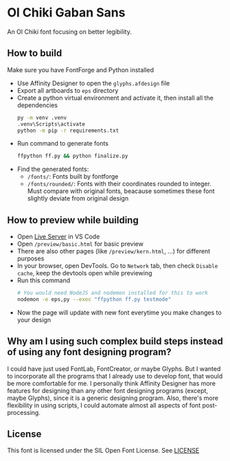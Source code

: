 # Ol Chiki Gaban Sans
An Ol Chiki font focusing on better legibility.

## How to build
Make sure you have FontForge and Python installed

- Use Affinity Designer to open the `glyphs.afdesign` file
- Export all artboards to `eps` directory
- Create a python virtual environment and activate it, then install all the dependencies
  ```cmd
  py -m venv .venv
  .venv\Scripts\activate
  python -m pip -r requirements.txt
  ```
- Run command to generate fonts
  ```cmd
  ffpython ff.py && python finalize.py
  ```
- Find the generated fonts:
  - `/fonts/`: Fonts built by fontforge
  - `/fonts/rounded/`: Fonts with their coordinates rounded to integer. Must compare with original fonts, beacause sometimes these font slightly deviate from original design

## How to preview while building
- Open [Live Server](https://marketplace.visualstudio.com/items?itemName=ritwickdey.LiveServer) in VS Code
- Open `/preview/basic.html` for basic preview
- There are also other pages (like `/preview/kern.html`, ...) for different purposes
- In your browser, open DevTools. Go to `Network` tab, then check `Disable cache`, keep the devtools open while previewing
- Run this command
  ```bash
  # You would need NodeJS and nodemon installed for this to work
  nodemon -e eps,py --exec "ffpython ff.py testmode"
  ```
- Now the page will update with new font everytime you make changes to your design

## Why am I using such complex build steps instead of using any font designing program?
I could have just used FontLab, FontCreator, or maybe Glyphs. But I wanted to incorporate
all the programs that I already use to develop font, that would be more comfortable for me.
I personally think Affinity Designer has more features for designing than any other font
designing programs (except, maybe Glyphs), since it is a generic designing program. Also, there's more flexibility in using scripts, I could automate almost all aspects of font post-processing.

## License
This font is licensed under the SIL Open Font License. See [LICENSE](./LICENSE.txt)
